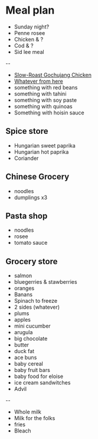 # Meal plan

- Sunday night?
- Penne rosee
- Chicken & ?
- Cod & ?
- Sid lee meal

--

- [Slow-Roast Gochujang Chicken](https://www.bonappetit.com/recipe/slow-roast-gochujang-chicken)
- [Whatever from here](https://www.bonappetit.com/story/yia-vang-hmong-cuisine)
- something with red beans
- something with tahini
- something with soy paste
- something with quinoas
- Something with hoisin sauce

## Spice store

- Hungarian sweet paprika
- Hungarian hot paprika
- Coriander

## Chinese Grocery

- noodles
- dumplings x3

## Pasta shop

- noodles
- rosee
- tomato sauce

## Grocery store

- salmon
- bluegerries & stawberries
- oranges
- Banans
- Spinach to freeze
- 2 sides (whatever)
- plums
- apples
- mini cucumber
- arugula
- big chocolate
- butter
- duck fat
- ace buns
- baby cereal
- baby fruit bars
- baby food for eloise
- ice cream sandwitches
- Advil

--

- Whole milk
- Milk for the folks
- fries
- Bleach
